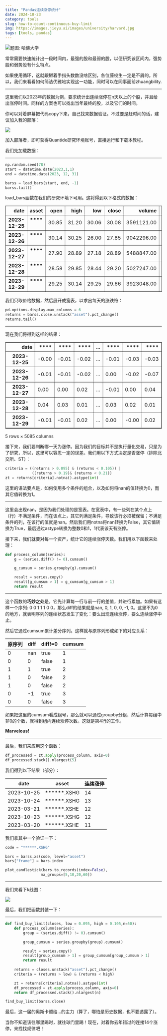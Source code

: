 ```yaml
---
title: "Pandas连续涨停统计"
date: 2024-10-23
category: tools
slug: how-to-count-continuous-buy-limit
img: https://images.jieyu.ai/images/university/harvard.jpg
tags: [tools, pandas]
---
```

<style scoped>
    .dataframe tbody tr th:only-of-type {
        vertical-align: middle;
    }

    .dataframe tbody tr th {
        vertical-align: top;
    }

    .dataframe thead th {
        text-align: right;
    }
</style>

![题图: 哈佛大学](https://images.jieyu.ai/images/university/harvard.jpg)

常常需要快速统计出一段时间内，最强的股和最弱的股，以便研究该区间内，强势股和弱势股有什么特点。

如果使用循环，这就跟掰着手指头数数没啥区别，各位藤校生一定是不屑的。所以，我们来看看如何简洁优雅地实现这一功能，同时可以在同事面前zhuangbility.

---

这里我们以2023年的数据为例，要求统计出连续涨停在n天以上的个股，并且给出涨停时间。同样的方案也可以找出当年最终的股，以及它们的时间。

你可以对着屏幕把代码copy下来，自己找来数据验证。不过要是赶时间的话，建议加入我的部落：

![](https://images.jieyu.ai/images/hot/logo/zsxq.png)

加入部落者，即可获得Quantide研究环境账号，直接运行和下载本教程。

我们先加载数据：

---

```python
np.random.seed(78)
start = datetime.date(2023,1,1)
end = datetime.date(2023, 12, 31)

barss = load_bars(start, end, -1)
barss.tail()
```

load_bars函数在我们的研究环境下可用。这将得到以下格式的数据：

<div>
<table border="1" class="dataframe">
  <thead>
    <tr style="text-align: right;">
      <th>date</th>
      <th>asset</th>
      <th>open</th>
      <th>high</th>
      <th>low</th>
      <th>close</th>
      <th>volume</th>
      <th>amount</th>
      <th>price</th>
    </tr>
  </thead>
  <tbody>
    <tr>
      <th>2023-12-25</th>
      <th>****</th>
      <td>30.85</td>
      <td>31.20</td>
      <td>30.06</td>
      <td>30.08</td>
      <td>3591121.00</td>
      <td>109649397.62</td>
      <td>30.14</td>
    </tr>
    <tr>
      <th>2023-12-26</th>
      <th>****</th>
      <td>30.14</td>
      <td>30.25</td>
      <td>26.00</td>
      <td>27.85</td>
      <td>9042296.00</td>
      <td>251945474.00</td>
      <td>27.90</td>
    </tr>
    <tr>
      <th>2023-12-27</th>
      <th>****</th>
      <td>27.90</td>
      <td>28.89</td>
      <td>27.18</td>
      <td>28.89</td>
      <td>5488847.00</td>
      <td>155156381.16</td>
      <td>28.58</td>
    </tr>
    <tr>
      <th>2023-12-28</th>
      <th>****</th>
      <td>28.58</td>
      <td>29.85</td>
      <td>28.44</td>
      <td>29.20</td>
      <td>5027247.00</td>
      <td>147201133.00</td>
      <td>29.25</td>
    </tr>
    <tr>
      <th>2023-12-29</th>
      <th>****</th>
      <td>29.25</td>
      <td>30.14</td>
      <td>29.25</td>
      <td>29.66</td>
      <td>3923048.00</td>
      <td>116933800.77</td>
      <td>NaN</td>
    </tr>
  </tbody>
</table>
</div>


我们只取价格数据，然后展开成宽表，以求出每天的涨跌符：

```python
pd.options.display.max_columns = 6
returns = barss.close.unstack("asset").pct_change()
returns.tail()
```

---

现在我们将得到这样的结果：

<div>
<table border="1" class="dataframe">
  <thead>
    <tr style="text-align: right;">
      <th>date</th>
      <th>****</th>
      <th>****</th>
      <th>****</th>
      <th>...</th>
      <th>****</th>
      <th>****</th>
      <th>****</th>
    </tr>

  </thead>
  <tbody>
    <tr>
      <th>2023-12-25</th>
      <td>-0.00</td>
      <td>-0.01</td>
      <td>-0.02</td>
      <td>...</td>
      <td>-0.01</td>
      <td>-0.03</td>
      <td>-0.03</td>
    </tr>
    <tr>
      <th>2023-12-26</th>
      <td>-0.01</td>
      <td>-0.01</td>
      <td>-0.02</td>
      <td>...</td>
      <td>0.00</td>
      <td>-0.02</td>
      <td>-0.07</td>
    </tr>
    <tr>
      <th>2023-12-27</th>
      <td>0.00</td>
      <td>0.00</td>
      <td>0.02</td>
      <td>...</td>
      <td>-0.01</td>
      <td>0.00</td>
      <td>0.04</td>
    </tr>
    <tr>
      <th>2023-12-28</th>
      <td>0.04</td>
      <td>0.03</td>
      <td>0.01</td>
      <td>...</td>
      <td>0.03</td>
      <td>0.02</td>
      <td>0.01</td>
    </tr>
    <tr>
      <th>2023-12-29</th>
      <td>-0.01</td>
      <td>-0.01</td>
      <td>0.02</td>
      <td>...</td>
      <td>0.00</td>
      <td>-0.00</td>
      <td>0.02</td>
    </tr>
  </tbody>
</table>
<p>5 rows × 5085 columns</p>
</div>


接下来，我们要判断哪一天为涨停。因为我们的目标并不是执行量化交易，只是为了研究，所以，这里可以容忍一定的误差。我们用以下方式决定是否涨停（排除北交所、ST）：

```python
criteria = ((returns > 0.095) & (returns < 0.105)) | 
            ((returns > 0.19)& (returns < 0.21))
zt = returns[criteria].notna().astype(int)
```

这里的语法要点是，如何使用多个条件的组合，以及如何将nan的值转换为0，而其它值转换为1。

---

这里会出现nan，是因为我们处理的是宽表。在宽表中，有一些列在某个点上（行）不满足条件，而在该点上，其它列满足条件，导致该行必须被保留；不满足条件的列，在该行的值就是nan。然后我们用notna将nan转换为False，其它值转换为True，最后通过astype转换为整数0和1，1代表该天有涨停。

接下来，我们就要对每一个资产，统计它的连续涨停天数。我们用以下函数来处理：

```python
def process_column(series):
    g = (series.diff() != 0).cumsum()

    g_cumsum = series.groupby(g).cumsum()

    result = series.copy()
    result[g_cumsum > 1] = g_cumsum[g_cumsum > 1]
    return result
```

---

这个函数的**巧妙之处**是，它先计算每一行与前一行的差值，并进行累加。如果有这样一个序列: 0 0 1 1 1 0 0，那么diff的结果就是nan, 0, 1, 0, 0, -1, 0。这里不为0的地方，就表明序列的连续状态发生了变化：要么出现连续涨停，要么连续涨停中止。

然后它通过cumsum累计差分序列。这样就与原序列形成如下的对应关系：

| 原序列 | diff | diff!=0 | cumsum |
| ------ | ---- | ------- | ------ |
| 0      | nan  | true    | 1      |
| 0      | 0    | false   | 1      |
| 1      | 1    | true    | 2      |
| 1      | 0    | false   | 2      |
| 1      | 0    | false   | 2      |
| 0      | -1   | true    | 3      |
| 0      | 0    | false   | 3      |

如果把这里的cumsum看成组号，那么就可以通过groupby分组，然后计算每组中非0的个数，就得到组内连续涨停次数。这就是第4行的工作。

**Marvelous!**

---

最后，我们来应用这个函数：

```python
df_processed = zt.apply(process_column, axis=0)
df_processed.stack().nlargest(5)
```

我们得到以下结果（部分）：

| date       | asset       | 连续涨停 |
| ---------- | ----------- | -------- |
| 2023-10-25 | ******.XSHG | 14       |
| 2023-10-24 | ******.XSHG | 13       |
| 2023-03-21 | ******.XSHE | 12       |
| 2023-10-23 | ******.XSHG | 12       |
| 2023-03-20 | ******.XSHE | 11       |

我们拿其中一个验证一下：

```python
code = "******.XSHG"

bars = barss.xs(code, level="asset")
bars["frame"] = bars.index

plot_candlestick(bars.to_records(index=False), 
                ma_groups=[5,10,20,60])
```

---

我们来看下k线图：

![](https://images.jieyu.ai/images/2024/10/slgf-zt-2023-10-19.jpg)


最后，我们把函数封装一下：

---

```python
def find_buy_limit(closes, low = 0.095, high = 0.105,n=50):
    def process_column(series):
        group = (series.diff() != 0).cumsum()

        group_cumsum = series.groupby(group).cumsum()

        result = series.copy()
        result[group_cumsum > 1] = group_cumsum[group_cumsum > 1]
        return result
    
    returns = closes.unstack("asset").pct_change()
    criteria = (returns > low) & (returns < high)

    zt = returns[criteria].notna().astype(int)
    df_processed = zt.apply(process_column, axis=0)
    return df_processed.stack().nlargest(n)

find_buy_limit(barss.close)
```

最后，这一届的奥斯卡颁给...的主力（算了，哪怕是历史数据，也不要透露了）。

当你不知道该往哪里踢时，就往球门里踢！现在，对着你去年错过的连接14个涨停，来找找规律吧！

